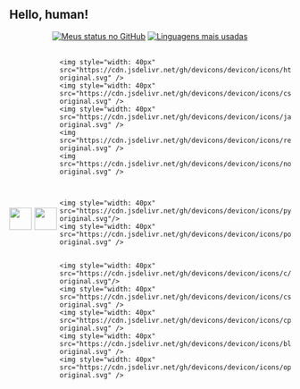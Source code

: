 ## Hello, human! 


<div style="display: flex; align-items: center; gap:5px;justify-content: center;gap: 4px">
	<a href="https://github.com/lauraipsum"><img align="center" src="https://github-readme-stats.vercel.app/api?username=lauraipsum&count_private=true&show_icons=true&theme=tokyonight&hide=prs,issues" alt="Meus status no GitHub" /></a>
	<a href="https://github.com/lauraipsum/"><img align="center" src="https://github-readme-stats.vercel.app/api/top-langs/?username=lauraipsum&theme=tokyonight&layout=compact&exclude_repo=tg4rc" alt="Linguagens mais usadas"/></a>
</div>

<br>

<div style="display: flex; align-items: center; gap:5px;justify-content: center;">
	<img style="width: 40px" src="https://cdn.jsdelivr.net/gh/devicons/devicon/icons/vscode/vscode-original.svg" />
	<img style="width: 40px"  src="https://cdn.jsdelivr.net/gh/devicons/devicon/icons/ubuntu/ubuntu-plain.svg" />
	
	<img style="width: 40px" src="https://cdn.jsdelivr.net/gh/devicons/devicon/icons/html5/html5-original.svg" />
	<img style="width: 40px" src="https://cdn.jsdelivr.net/gh/devicons/devicon/icons/css3/css3-original.svg" />
	<img style="width: 40px" src="https://cdn.jsdelivr.net/gh/devicons/devicon/icons/javascript/javascript-original.svg" />
	<img src="https://cdn.jsdelivr.net/gh/devicons/devicon/icons/react/react-original.svg" />
	<img src="https://cdn.jsdelivr.net/gh/devicons/devicon/icons/nodejs/nodejs-original.svg" />


	
	<img style="width: 40px" src="https://cdn.jsdelivr.net/gh/devicons/devicon/icons/python/python-original.svg"/>
	<img style="width: 40px" src="https://cdn.jsdelivr.net/gh/devicons/devicon/icons/postgresql/postgresql-original.svg" />

	
	<img style="width: 40px" src="https://cdn.jsdelivr.net/gh/devicons/devicon/icons/c/c-original.svg"/>
	<img style="width: 40px" src="https://cdn.jsdelivr.net/gh/devicons/devicon/icons/csharp/csharp-original.svg" />
	<img style="width: 40px" src="https://cdn.jsdelivr.net/gh/devicons/devicon/icons/cplusplus/cplusplus-original.svg" />
	<img style="width: 40px" src="https://cdn.jsdelivr.net/gh/devicons/devicon/icons/blender/blender-original.svg" />
	<img style="width: 40px" src="https://cdn.jsdelivr.net/gh/devicons/devicon/icons/opengl/opengl-original.svg" />





</div>





  
